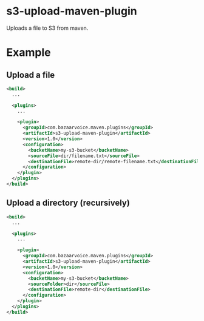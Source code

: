s3-upload-maven-plugin
======================
Uploads a file to S3 from maven.

Example
=======

Upload a file
-------------
```xml
<build>
  ...

  <plugins>
    ...

    <plugin>
      <groupId>com.bazaarvoice.maven.plugins</groupId>
      <artifactId>s3-upload-maven-plugin</artifactId>
      <version>1.0</version>
      <configuration>
        <bucketName>my-s3-bucket</bucketName>
        <sourceFile>dir/filename.txt</sourceFile>
        <destinationFile>remote-dir/remote-filename.txt</destinationFile>
      </configuration>
    </plugin>
  </plugins>
</build>
```

Upload a directory (recursively)
--------------------------------
```xml
<build>
  ...

  <plugins>
    ...

    <plugin>
      <groupId>com.bazaarvoice.maven.plugins</groupId>
      <artifactId>s3-upload-maven-plugin</artifactId>
      <version>1.0</version>
      <configuration>
        <bucketName>my-s3-bucket</bucketName>
        <sourceFolder>dir</sourceFile>
        <destinationFile>remote-dir</destinationFile>
      </configuration>
    </plugin>
  </plugins>
</build>
```